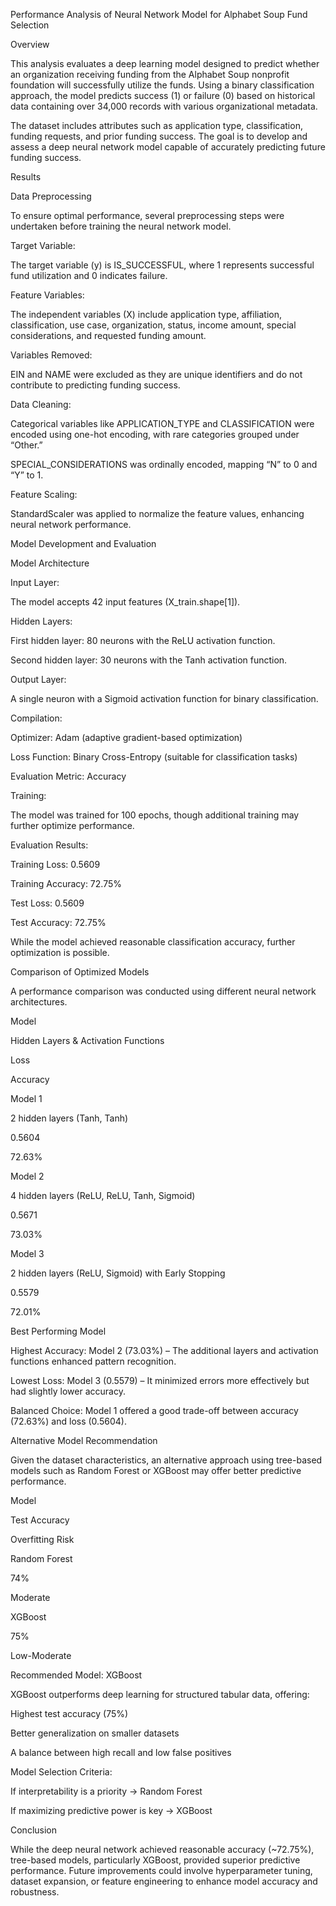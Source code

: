 Performance Analysis of Neural Network Model for Alphabet Soup Fund Selection

Overview

This analysis evaluates a deep learning model designed to predict whether an organization receiving funding from the Alphabet Soup nonprofit foundation will successfully utilize the funds. Using a binary classification approach, the model predicts success (1) or failure (0) based on historical data containing over 34,000 records with various organizational metadata.

The dataset includes attributes such as application type, classification, funding requests, and prior funding success. The goal is to develop and assess a deep neural network model capable of accurately predicting future funding success.

Results

Data Preprocessing

To ensure optimal performance, several preprocessing steps were undertaken before training the neural network model.

Target Variable:

The target variable (y) is IS_SUCCESSFUL, where 1 represents successful fund utilization and 0 indicates failure.

Feature Variables:

The independent variables (X) include application type, affiliation, classification, use case, organization, status, income amount, special considerations, and requested funding amount.

Variables Removed:

EIN and NAME were excluded as they are unique identifiers and do not contribute to predicting funding success.

Data Cleaning:

Categorical variables like APPLICATION_TYPE and CLASSIFICATION were encoded using one-hot encoding, with rare categories grouped under “Other.”

SPECIAL_CONSIDERATIONS was ordinally encoded, mapping “N” to 0 and “Y” to 1.

Feature Scaling:

StandardScaler was applied to normalize the feature values, enhancing neural network performance.

Model Development and Evaluation

Model Architecture

Input Layer:

The model accepts 42 input features (X_train.shape[1]).

Hidden Layers:

First hidden layer: 80 neurons with the ReLU activation function.

Second hidden layer: 30 neurons with the Tanh activation function.

Output Layer:

A single neuron with a Sigmoid activation function for binary classification.

Compilation:

Optimizer: Adam (adaptive gradient-based optimization)

Loss Function: Binary Cross-Entropy (suitable for classification tasks)

Evaluation Metric: Accuracy

Training:

The model was trained for 100 epochs, though additional training may further optimize performance.

Evaluation Results:

Training Loss: 0.5609

Training Accuracy: 72.75%

Test Loss: 0.5609

Test Accuracy: 72.75%

While the model achieved reasonable classification accuracy, further optimization is possible.

Comparison of Optimized Models

A performance comparison was conducted using different neural network architectures.

Model

Hidden Layers & Activation Functions

Loss

Accuracy

Model 1

2 hidden layers (Tanh, Tanh)

0.5604

72.63%

Model 2

4 hidden layers (ReLU, ReLU, Tanh, Sigmoid)

0.5671

73.03%

Model 3

2 hidden layers (ReLU, Sigmoid) with Early Stopping

0.5579

72.01%

Best Performing Model

Highest Accuracy: Model 2 (73.03%) – The additional layers and activation functions enhanced pattern recognition.

Lowest Loss: Model 3 (0.5579) – It minimized errors more effectively but had slightly lower accuracy.

Balanced Choice: Model 1 offered a good trade-off between accuracy (72.63%) and loss (0.5604).

Alternative Model Recommendation

Given the dataset characteristics, an alternative approach using tree-based models such as Random Forest or XGBoost may offer better predictive performance.

Model

Test Accuracy

Overfitting Risk

Random Forest

74%

Moderate

XGBoost

75%

Low-Moderate

Recommended Model: XGBoost

XGBoost outperforms deep learning for structured tabular data, offering:

Highest test accuracy (75%)

Better generalization on smaller datasets

A balance between high recall and low false positives

Model Selection Criteria:

If interpretability is a priority → Random Forest

If maximizing predictive power is key → XGBoost

Conclusion

While the deep neural network achieved reasonable accuracy (~72.75%), tree-based models, particularly XGBoost, provided superior predictive performance. Future improvements could involve hyperparameter tuning, dataset expansion, or feature engineering to enhance model accuracy and robustness.